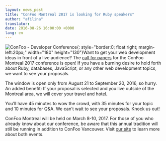 ```yaml
---
layout: news_post
title: "ConFoo Montreal 2017 is looking for Ruby speakers"
author: "afilina"
translator:
date: 2016-08-26 16:00:00 +0000
lang: en
---
```


![ConFoo - Developer Conference](https://confoo.ca/images/propaganda/yul2017/en/like.png){: style="border:0; float:right; margin-left:20px;" width="180" height="130"}Want to get your web development ideas in front of a live audience? The [call for papers][1] for the ConFoo Montreal 2017 conference is open! If you have a burning desire to hold forth about Ruby, databases, JavaScript, or any other web development topics, we want to see your proposals.

The window is open only from August 21 to September 20, 2016, so hurry. An added benefit: If your proposal is selected and you live outside of the Montreal area, we will cover your travel and hotel.

You’ll have 45 minutes to wow the crowd, with 35 minutes for your topic and 10 minutes for Q&A. We can’t wait to see your proposals. Knock us out!

ConFoo Montreal will be held on March 8-10, 2017. For those of you who already know about our conference, be aware that this annual tradition will still be running in addition to ConFoo Vancouver. Visit [our site][2] to learn more about both events.

[1]: https://confoo.ca/en/yul2017/call-for-papers
[2]: https://confoo.ca/en